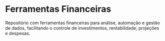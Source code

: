 # Ferramentas Financeiras
Repositório com ferramentas financeiras para análise, automação e gestão de dados, facilitando o controle de investimentos, rentabilidade, projeções e despesas.
